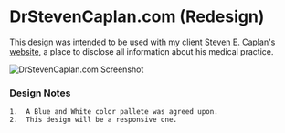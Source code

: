 # DrStevenCaplan.com (Redesign)

This design was intended to be used with my client <a href="http://drstevencaplan.com">Steven E. Caplan's website</a>, a place to disclose all information about his medical practice.

![DrStevenCaplan.com Screenshot](http://i.imgur.com/Nobbu2G.png?1)

### Design Notes

    1.  A Blue and White color pallete was agreed upon.
    2.  This design will be a responsive one.